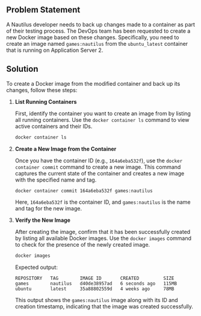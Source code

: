
## Problem Statement

A Nautilus developer needs to back up changes made to a container as part of their testing process. The DevOps team has been requested to create a new Docker image based on these changes. Specifically, you need to create an image named `games:nautilus` from the `ubuntu_latest` container that is running on Application Server 2.

## Solution

To create a Docker image from the modified container and back up its changes, follow these steps:

1. **List Running Containers**

   First, identify the container you want to create an image from by listing all running containers. Use the `docker container ls` command to view active containers and their IDs.

   ```bash
   docker container ls
   ```

2. **Create a New Image from the Container**

   Once you have the container ID (e.g., `164a6eba532f`), use the `docker container commit` command to create a new image. This command captures the current state of the container and creates a new image with the specified name and tag.

   ```bash
   docker container commit 164a6eba532f games:nautilus
   ```

   Here, `164a6eba532f` is the container ID, and `games:nautilus` is the name and tag for the new image.

3. **Verify the New Image**

   After creating the image, confirm that it has been successfully created by listing all available Docker images. Use the `docker images` command to check for the presence of the newly created image.

   ```bash
   docker images
   ```

   Expected output:

   ```
   REPOSITORY   TAG        IMAGE ID       CREATED         SIZE
   games        nautilus   d40de38957ad   6 seconds ago   115MB
   ubuntu       latest     35a88802559d   4 weeks ago     78MB
   ```

   This output shows the `games:nautilus` image along with its ID and creation timestamp, indicating that the image was created successfully.
